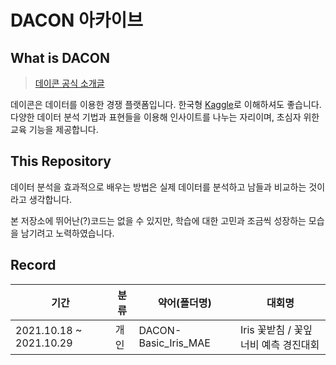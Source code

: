 # DACON 아카이브

## What is DACON

> [데이콘 공식 소개글](https://dacon.io/more/about) 

데이콘은 데이터를 이용한 경쟁 플랫폼입니다. 한국형 [Kaggle](https://www.kaggle.com/)로 이해하셔도 좋습니다. 다양한 데이터 분석 기법과 표현들을 이용해 인사이트를 나누는 자리이며, 초심자 위한 교육 기능을 제공합니다. 



## This Repository

데이터 분석을 효과적으로 배우는 방법은 실제 데이터를 분석하고 남들과 비교하는 것이라고 생각합니다. 

본 저장소에 뛰어난(?)코드는 없을 수 있지만, 학습에 대한 고민과 조금씩 성장하는 모습을 남기려고 노력하였습니다. 



## Record

| 기간                    | 분류 | 약어(폴더명)         | 대회명                                |
| ----------------------- | ---- | -------------------- | ------------------------------------- |
| 2021.10.18 ~ 2021.10.29 | 개인 | DACON-Basic_Iris_MAE | Iris 꽃받침 / 꽃잎 너비 예측 경진대회 |

